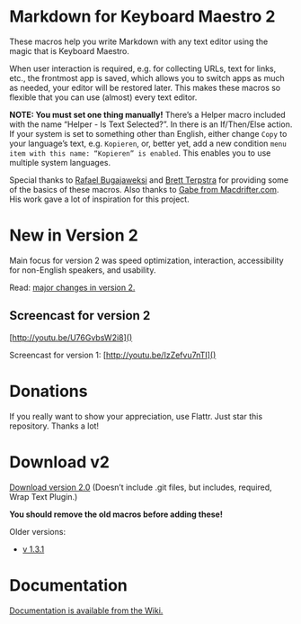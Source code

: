 Markdown for Keyboard Maestro 2
===============================

These macros help you write Markdown with any text editor using the magic that is Keyboard Maestro.

When user interaction is required, e.g. for collecting URLs, text for links, etc., the frontmost app is saved, which allows you to switch apps as much as needed, your editor will be restored later. This makes these macros so flexible that you can use (almost) every text editor.

**NOTE: You must set one thing manually!** There’s a Helper macro included with the name “Helper - Is Text Selected?”. In there is an If/Then/Else action. If your system is set to something other than English, either change `Copy` to your language’s text, e.g. `Kopieren`, or, better yet, add a new condition `menu item with this name: “Kopieren” is enabled`. This enables you to use multiple system languages.

Special thanks to [Rafael Bugajaweksi](https://github.com/rbugajewski/) and [Brett Terpstra](http://brettterpstra.com) for providing some of the basics of these macros. Also thanks to [Gabe from Macdrifter.com](http://macdrifter.com). His work gave a lot of inspiration for this project.

# New in Version 2 #

Main focus for version 2 was speed optimization, interaction, accessibility for non-English speakers, and usability.

Read: [major changes in version 2.](https://github.com/Zettt/km-markdown-library/wiki/Changes-in-Version-2 "Changes in Version 2 · Zettt/km-markdown-library Wiki · GitHub")

## Screencast for version 2 ##

[http://youtu.be/U76GvbsW2i8]()

Screencast for version 1: [http://youtu.be/IzZefvu7nTI]()

# Donations #

If you really want to show your appreciation, use Flattr. Just star this repository. Thanks a lot!

# Download v2 #

[Download version 2.0](https://app.box.com/s/f5wpiz0vb50b9m63laxq) (Doesn’t include .git files, but includes, required, Wrap Text Plugin.)

**You should remove the old macros before adding these!**

Older versions:

* [v 1.3.1](https://app.box.com/s/vd1ofs4jabpq8lrt6nta)

# Documentation #

[Documentation is available from the Wiki.](https://github.com/Zettt/km-markdown-library/wiki "Home · Zettt/km-markdown-library Wiki · GitHub")